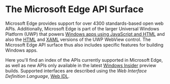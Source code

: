 # The Microsoft Edge API Surface

Microsoft Edge provides support for over 4300 standards-based open web APIs. Additionally, Microsoft Edge is part of the larger Universal Windows Platform (UWP) that powers [Windows apps using JavaScript and HTML](https://msdn.microsoft.com/library/windows/apps/mt280216.aspx) and also the [HTML](https://msdn.microsoft.com/en-us/library/windows/apps/dn301831.aspx) and [XAML](https://msdn.microsoft.com/en-us/library/windows/apps/windows.ui.xaml.controls.webview) versions of the UWP WebView control. The Microsoft Edge API surface thus also includes specific features for building Windows apps.

Here you'll find an index of the APIs currently supported in Microsoft Edge, as well as new APIs only available in the latest [Windows Insider](https://insider.windows.com/) preview builds. Supported interfaces are described using the *Web Interface Definition Language*, [Web IDL](https://en.wikipedia.org/wiki/Web_IDL).